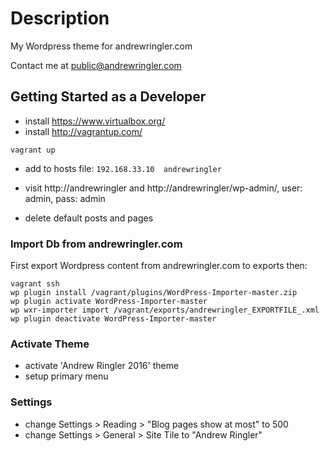 # Description
My Wordpress theme for andrewringler.com

Contact me at [public@andrewringler.com](mailto:public@andrewringler.com "public@andrewringler.com")

## Getting Started as a Developer
* install https://www.virtualbox.org/
* install http://vagrantup.com/

`vagrant up`

* add to hosts file:
`192.168.33.10	andrewringler`

* visit http://andrewringler and http://andrewringler/wp-admin/, user: admin, pass: admin
* delete default posts and pages

### Import Db from andrewringler.com
First export Wordpress content from andrewringler.com to exports then:

    vagrant ssh
    wp plugin install /vagrant/plugins/WordPress-Importer-master.zip
    wp plugin activate WordPress-Importer-master
    wp wxr-importer import /vagrant/exports/andrewringler_EXPORTFILE_.xml
    wp plugin deactivate WordPress-Importer-master

### Activate Theme
* activate 'Andrew Ringler 2016' theme
* setup primary menu

### Settings
* change Settings > Reading > "Blog pages show at most" to 500
* change Settings > General > Site Tile to "Andrew Ringler"
